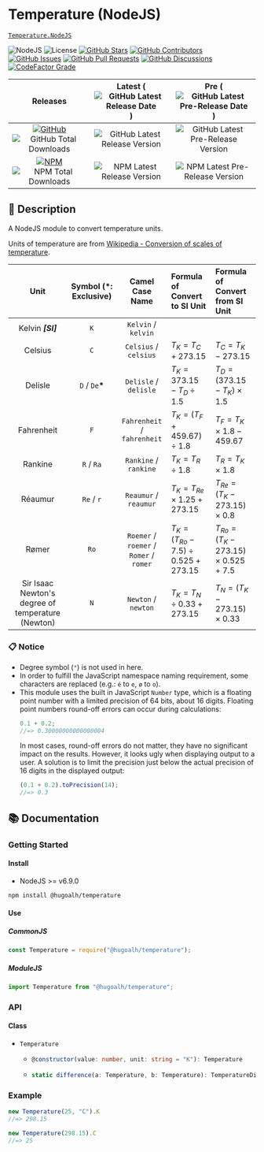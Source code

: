 # Temperature (NodeJS)

[`Temperature.NodeJS`](https://github.com/hugoalh-studio/temperature-nodejs)

![NodeJS](https://img.shields.io/badge/NodeJS-339933?logo=nodedotjs&logoColor=ffffff&style=flat-square "NodeJS")
![License](https://img.shields.io/static/v1?label=License&message=MIT&style=flat-square "License")
[![GitHub Stars](https://img.shields.io/github/stars/hugoalh-studio/temperature-nodejs?label=Stars&logo=github&logoColor=ffffff&style=flat-square "GitHub Stars")](https://github.com/hugoalh-studio/temperature-nodejs/stargazers)
[![GitHub Contributors](https://img.shields.io/github/contributors/hugoalh-studio/temperature-nodejs?label=Contributors&logo=github&logoColor=ffffff&style=flat-square "GitHub Contributors")](https://github.com/hugoalh-studio/temperature-nodejs/graphs/contributors)
[![GitHub Issues](https://img.shields.io/github/issues-raw/hugoalh-studio/temperature-nodejs?label=Issues&logo=github&logoColor=ffffff&style=flat-square "GitHub Issues")](https://github.com/hugoalh-studio/temperature-nodejs/issues)
[![GitHub Pull Requests](https://img.shields.io/github/issues-pr-raw/hugoalh-studio/temperature-nodejs?label=Pull%20Requests&logo=github&logoColor=ffffff&style=flat-square "GitHub Pull Requests")](https://github.com/hugoalh-studio/temperature-nodejs/pulls)
[![GitHub Discussions](https://img.shields.io/github/discussions/hugoalh-studio/temperature-nodejs?label=Discussions&logo=github&logoColor=ffffff&style=flat-square "GitHub Discussions")](https://github.com/hugoalh-studio/temperature-nodejs/discussions)
[![CodeFactor Grade](https://img.shields.io/codefactor/grade/github/hugoalh-studio/temperature-nodejs?label=Grade&logo=codefactor&logoColor=ffffff&style=flat-square "CodeFactor Grade")](https://www.codefactor.io/repository/github/hugoalh-studio/temperature-nodejs)

| **Releases** | **Latest** (![GitHub Latest Release Date](https://img.shields.io/github/release-date/hugoalh-studio/temperature-nodejs?label=&style=flat-square "GitHub Latest Release Date")) | **Pre** (![GitHub Latest Pre-Release Date](https://img.shields.io/github/release-date-pre/hugoalh-studio/temperature-nodejs?label=&style=flat-square "GitHub Latest Pre-Release Date")) |
|:-:|:-:|:-:|
| [![GitHub](https://img.shields.io/badge/GitHub-181717?logo=github&logoColor=ffffff&style=flat-square "GitHub")](https://github.com/hugoalh-studio/temperature-nodejs/releases) ![GitHub Total Downloads](https://img.shields.io/github/downloads/hugoalh-studio/temperature-nodejs/total?label=&style=flat-square "GitHub Total Downloads") | ![GitHub Latest Release Version](https://img.shields.io/github/release/hugoalh-studio/temperature-nodejs?sort=semver&label=&style=flat-square "GitHub Latest Release Version") | ![GitHub Latest Pre-Release Version](https://img.shields.io/github/release/hugoalh-studio/temperature-nodejs?include_prereleases&sort=semver&label=&style=flat-square "GitHub Latest Pre-Release Version") |
| [![NPM](https://img.shields.io/badge/NPM-CB3837?logo=npm&logoColor=ffffff&style=flat-square "NPM")](https://www.npmjs.com/package/@hugoalh/temperature) ![NPM Total Downloads](https://img.shields.io/npm/dt/@hugoalh/temperature?label=&style=flat-square "NPM Total Downloads") | ![NPM Latest Release Version](https://img.shields.io/npm/v/@hugoalh/temperature/latest?label=&style=flat-square "NPM Latest Release Version") | ![NPM Latest Pre-Release Version](https://img.shields.io/npm/v/@hugoalh/temperature/pre?label=&style=flat-square "NPM Latest Pre-Release Version") |

## 📝 Description

A NodeJS module to convert temperature units.

Units of temperature are from [Wikipedia - Conversion of scales of temperature](https://en.wikipedia.org/wiki/Conversion_of_scales_of_temperature).

| **Unit** | **Symbol (\*: Exclusive)** | **Camel Case Name** | **Formula of Convert to SI Unit** | **Formula of Convert from SI Unit** |
|:-:|:-:|:-:|:--|:--|
| Kelvin ***\[SI\]*** | `K` | `Kelvin` / `kelvin` |  |  |
| Celsius | `C` | `Celsius` / `celsius` | $T_{K} = T_{C} + 273.15$ | $T_{C} = T_{K} - 273.15$ |
| Delisle | `D` / `De`**\*** | `Delisle` / `delisle` | $T_{K} = 373.15 - T_{D} \div 1.5$ | $T_{D} = \left( 373.15 - T_{K} \right) \times 1.5$ |
| Fahrenheit | `F` | `Fahrenheit` / `fahrenheit` | $T_{K} = \left( T_{F} + 459.67 \right) \div 1.8$ | $T_{F} = T_{K} \times 1.8 - 459.67$ |
| Rankine | `R` / `Ra` | `Rankine` / `rankine` | $T_{K} = T_{R} \div 1.8$ | $T_{R} = T_{K} \times 1.8$ |
| Réaumur | `Re` / `r` | `Reaumur` / `reaumur` | $T_{K} = T_{Re} \times 1.25 + 273.15$ | $T_{Re} = \left( T_{K} - 273.15 \right) \times 0.8$ |
| Rømer | `Ro` | `Roemer` / `roemer` / `Romer` / `romer` | $T_{K} = \left( T_{Ro} - 7.5 \right) \div 0.525 + 273.15$ | $T_{Ro} = \left( T_{K} - 273.15 \right) \times 0.525 + 7.5$ |
| Sir Isaac Newton's degree of temperature (Newton) | `N` | `Newton` / `newton` | $T_{K} = T_{N} \div 0.33 + 273.15$ | $T_{N} = \left( T_{K} - 273.15 \right) \times 0.33$ |

### 📋 Notice

- Degree symbol (`°`) is not used in here.
- In order to fulfill the JavaScript namespace naming requirement, some characters are replaced (e.g.: `é` to `e`, `ø` to `o`).
- This module uses the built in JavaScript `Number` type, which is a floating point number with a limited precision of 64 bits, about 16 digits. Floating point numbers round-off errors can occur during calculations:
  ```js
  0.1 + 0.2;
  //=> 0.30000000000000004
  ```
  In most cases, round-off errors do not matter, they have no significant impact on the results. However, it looks ugly when displaying output to a user. A solution is to limit the precision just below the actual precision of 16 digits in the displayed output:
  ```js
  (0.1 + 0.2).toPrecision(14);
  //=> 0.3
  ```

## 📚 Documentation

### Getting Started

#### Install

- NodeJS >= v6.9.0

```sh
npm install @hugoalh/temperature
```

#### Use

##### CommonJS

```js
const Temperature = require("@hugoalh/temperature");
```

##### ModuleJS

```js
import Temperature from "@hugoalh/temperature";
```

### API

#### Class

<ul>
<li><code>Temperature</code></li>
<ul>
<li>

```ts
@constructor(value: number, unit: string = "K"): Temperature
```

</li>
<li>

```ts
static difference(a: Temperature, b: Temperature): TemperatureDifference
```

</li>
</ul>
</ul>

### Example

```js
new Temperature(25, "C").K
//=> 298.15

new Temperature(298.15).C
//=> 25
```
